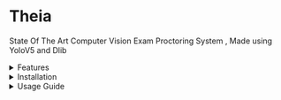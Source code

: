 # Theia
State Of The Art Computer Vision Exam Proctoring System , Made using YoloV5 and Dlib 

<details>
<summary>Features</summary>
   
This software is designed to uphold the integrity of exams conducted on computer screens by detecting and preventing suspicious activities committed by candidates. It relies on the candidate's webcam to monitor and analyze their behavior during the exam.

### Key Features:

1. Violation Counter: This system maintains a violation counter that allows a predefined number of infractions within an adjustable limit. Once this limit is reached, an alert is immediately sent to the administrator, and the candidate's computer is rendered inoperable until further action is taken.

2. Violations Detection: The system actively monitors the candidate's actions and records violations with corresponding image evidence. These violations include:

   a. Using a mobile phone during the exam.
   
   b. Diverting attention away from the screen, such as peeking at others' screens or consulting external materials.
   
   c. Detecting multiple individuals in the webcam frame, signaling potential collaboration or unauthorized presence.
   
   d. Not detecting any person in the frame for an extended period, which may indicate candidate absence or an issue.
   
   e. (Upcoming Feature) Facial Recognition: This upcoming feature will ensure that only the designated candidate uses the computer for the exam, preventing unauthorized access.

In summary, our state-of-the-art computer vision-based exam proctoring system provides a robust solution to maintain exam integrity by monitoring and flagging suspicious activities, all while offering customizable violation tolerance levels and advanced features for enhanced security.
</details>
<details>
<summary>Installation</summary>
This software is designed to operate efficiently without the need for a GPU, relying solely on CPU resources. Therefore, it is essential to ensure that your system is equipped with a capable CPU.

### Installation process:

1. Begin by installing Python 3, which can be downloaded from the official Python website at https://www.python.org

2. Next, either clone the repository or download it as a ZIP file to your local machine.

3. Once you have the software's repository on your machine, navigate to the cloned folder. Open a terminal window in this folder and execute the following command to install the required dependencies. Please note that this step may take some time to complete:

```bash
pip install -r requirements.txt
```

4. Once the dependencies are successfully installed, you can initialize the application by running the following command in the terminal:

```bash
python3 webcam.py
```

These steps will set up and launch the software, allowing you to use it for monitoring and proctoring exams using your CPU resources.

</details>

<details>
<summary>Usage Guide</summary>

### Key Functions of the Software:

1. **Violation Detection:** The software monitors and captures several types of violations during exams, including:

   a. Prolonged Absence of a Detected Face.
   b. Detection of More Than One Face.
   c. Detection of a Mobile Phone.
   d. Candidate Looking Away from the Screen.

2. **Violation Counter:** Each violation observed results in the addition of one point to the Violation Counter. Once this counter reaches a predefined limit (default set to 15), the software triggers an unskippable alert message: "Suspicious activity detected! Admin Alerted." To dismiss this message, simply close the terminal window running the program.

3. **Customizable Violation Limit:** Administrators have the flexibility to adjust the maximum limit of violations to suit their specific requirements. This setting is conveniently located within the early lines of the 'webcam.py' file, clearly commented for ease of customization.

### Webcam Configuration:

To ensure optimal performance and accuracy, it is crucial to set up the webcam as follows:

1. **Positioning:** The webcam should be positioned horizontally, capturing the upper torso and, most importantly, the candidate's face.

2. **Lighting:** Adequate ambient lighting is essential to ensure clear image capture.

3. **Background Noise:** Eliminate background noise that could potentially confuse the object detection models.

4. **Avoid Sunglasses:** Candidates should not wear sunglasses during the exam, as they can interfere with the gaze detection algorithm.

5. **Admin Responsibility:** Ensuring that candidates do not have gadgets like smartwatches or earphones is the responsibility of the administrator. Detection of such devices may be added as a future feature.

6. **Webcam Quality:** It is recommended to use a webcam of decent quality, providing images with minimal noise and proper RGB channel 8-bit colors. The software does not accept grayscale images.
</details>

